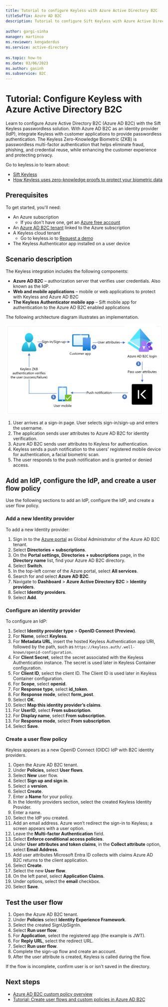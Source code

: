 ```yaml
---
title: Tutorial to configure Keyless with Azure Active Directory B2C
titleSuffix: Azure AD B2C
description: Tutorial to configure Sift Keyless with Azure Active Directory B2C for passwordless authentication 

author: gargi-sinha
manager: martinco
ms.reviewer: kengaderdus
ms.service: active-directory

ms.topic: how-to
ms.date: 03/06/2023
ms.author: gasinh
ms.subservice: B2C
---
```


# Tutorial: Configure Keyless with Azure Active Directory B2C

Learn to configure Azure Active Directory B2C (Azure AD B2C) with the Sift Keyless passwordless solution. With Azure AD B2C as an identity provider (IdP), integrate Keyless with customer applications to provide passwordless authentication. The Keyless Zero-Knowledge Biometric (ZKB) is passwordless multi-factor authentication that helps eliminate fraud, phishing, and credential reuse, while enhancing the customer experience and protecting privacy.

Go to keyless.io to learn about: 

* [Sift Keyless](https://keyless.io/)
* [How Keyless uses zero-knowledge proofs to protect your biometric data](https://keyless.io/blog/post/how-keyless-uses-zero-knowledge-proofs-to-protect-your-biometric-data)

## Prerequisites

To get started, you'll need:

* An Azure subscription 
  * If you don't have one, get an [Azure free account](https://azure.microsoft.com/free/)
* An [Azure AD B2C tenant](./tutorial-create-tenant.md) linked to the Azure subscription
* A Keyless cloud tenant
  * Go to keyless.io to [Request a demo](https://keyless.io/demo-request)
* The Keyless Authenticator app installed on a user device

## Scenario description

The Keyless integration includes the following components:

* **Azure AD B2C** – authorization server that verifies user credentials. Also known as the IdP.
* **Web and mobile applications** – mobile or web applications to protect with Keyless and Azure AD B2C
* **The Keyless Authenticator mobile app** – Sift mobile app for authentication to the Azure AD B2C enabled applications

The following architecture diagram illustrates an implementation.

   ![Image shows Keyless architecture diagram](./media/partner-keyless/keyless-architecture-diagram.png)

1. User arrives at a sign-in page. User selects sign-in/sign-up and enters the username.
2. The application sends user attributes to Azure AD B2C for identity verification.
3. Azure AD B2C sends user attributes to Keyless for authentication.
4. Keyless sends a push notification to the users' registered mobile device for authentication, a facial biometric scan.
5. The user responds to the push notification and is granted or denied access.

## Add an IdP, configure the IdP, and create a user flow policy

Use the following sections to add an IdP, configure the IdP, and create a user flow policy.

### Add a new Identity provider

To add a new Identity provider:

1. Sign in to the [Azure portal](https://portal.azure.com/#home) as Global Administrator of the Azure AD B2C tenant. 
2. Select **Directories + subscriptions**.
3. On the **Portal settings, Directories + subscriptions** page, in the **Directory name** list, find your Azure AD B2C directory.
4. Select **Switch**.
5. In the top-left corner of the Azure portal, select **All services**.
6. Search for and select **Azure AD B2C**.
7. Navigate to **Dashboard** > **Azure Active Directory B2C** > **Identity providers**.
8. Select **Identity providers**.
9. Select **Add**.

### Configure an identity provider

To configure an IdP:

1. Select **Identity provider type** > **OpenID Connect (Preview)**.
2. For **Name**, select **Keyless**.
3. For **Metadata URL**, insert the hosted Keyless Authentication app URI, followed by the path, such as `https://keyless.auth/.well-known/openid-configuration`.
4. For **Client Secret**, select the secret associated with the Keyless Authentication instance. The secret is used later in Keyless Container configuration.
5. For **Client ID**, select the client ID. The Client ID is used later in Keyless Container configuration.
6. For **Scope**, select **openid**.
7. For **Response type**, select **id_token**.
8. For **Response mode**, select **form_post**.
9. Select **OK**.
10. Select **Map this identity provider’s claims**.
11. For **UserID**, select **From subscription**.
12. For **Display name**, select **From subscription**.
13. For **Response mode**, select **From subscription**.
14. Select **Save**.

### Create a user flow policy

Keyless appears as a new OpenID Connect (OIDC) IdP with B2C identity providers.

1. Open the Azure AD B2C tenant.
2. Under **Policies**, select **User flows**.
3. Select **New** user flow.
4. Select **Sign up and sign in**.
5. Select a **version**.
6. Select **Create**.
7. Enter a **Name** for your policy.
8. In the Identity providers section, select the created Keyless Identity Provider.
9. Enter a name.
10. Select the IdP you created.
11. Add an email address. Azure won’t redirect the sign-in to Keyless; a screen appears with a user option.
12. Leave the **Multi-factor Authentication** field.
13. Select **Enforce conditional access policies**.
14. Under **User attributes and token claims**, in the **Collect attribute** option, select **Email Address**. 
15. Add user attributes Microsoft Entra ID collects with claims Azure AD B2C returns to the client application.
16. Select **Create**.
17. Select the new **User flow**.
18. On the left panel, select **Application Claims**. 
19. Under options, select the **email** checkbox.
20. Select **Save**.

## Test the user flow

1. Open the Azure AD B2C tenant.
2. Under **Policies** select **Identity Experience Framework**.
3. Select the created SignUpSignIn.
4. Select **Run user flow**.
5. For **Application**, select the registered app (the example is JWT).
6. For **Reply URL**, select the redirect URL.
7. Select **Run user flow**.
8. Complete the sign-up flow and create an account.
9. After the user attribute is created, Keyless is called during the flow. 

If the flow is incomplete, confirm user is or isn't saved in the directory.

## Next steps

* [Azure AD B2C custom policy overview](./custom-policy-overview.md)
* [Tutorial: Create user flows and custom policies in Azure AD B2C](tutorial-create-user-flows.md?pivots=b2c-custom-policy)
